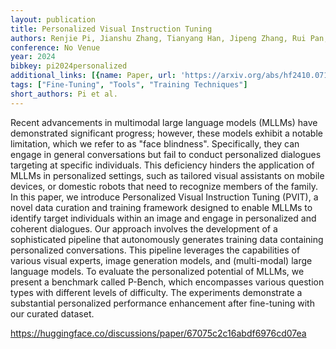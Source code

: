 ```yaml
---
layout: publication
title: Personalized Visual Instruction Tuning
authors: Renjie Pi, Jianshu Zhang, Tianyang Han, Jipeng Zhang, Rui Pan, Tong Zhang
conference: No Venue
year: 2024
bibkey: pi2024personalized
additional_links: [{name: Paper, url: 'https://arxiv.org/abs/hf2410.07113'}]
tags: ["Fine-Tuning", "Tools", "Training Techniques"]
short_authors: Pi et al.
---
```

Recent advancements in multimodal large language models (MLLMs) have demonstrated significant progress; however, these models exhibit a notable limitation, which we refer to as "face blindness". Specifically, they can engage in general conversations but fail to conduct personalized dialogues targeting at specific individuals. This deficiency hinders the application of MLLMs in personalized settings, such as tailored visual assistants on mobile devices, or domestic robots that need to recognize members of the family. In this paper, we introduce Personalized Visual Instruction Tuning (PVIT), a novel data curation and training framework designed to enable MLLMs to identify target individuals within an image and engage in personalized and coherent dialogues. Our approach involves the development of a sophisticated pipeline that autonomously generates training data containing personalized conversations. This pipeline leverages the capabilities of various visual experts, image generation models, and (multi-modal) large language models. To evaluate the personalized potential of MLLMs, we present a benchmark called P-Bench, which encompasses various question types with different levels of difficulty. The experiments demonstrate a substantial personalized performance enhancement after fine-tuning with our curated dataset.

https://huggingface.co/discussions/paper/67075c2c16abdf6976cd07ea
